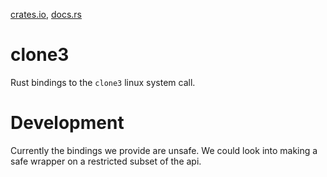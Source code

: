 [crates.io](https://crates.io/crates/clone3), [docs.rs](https://docs.rs/clone3/0.2.2)

# clone3

Rust bindings to the `clone3` linux system call.

# Development

Currently the bindings we provide are unsafe. We could look into making a safe wrapper on a
restricted subset of the api.
